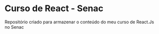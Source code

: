 # Curso de React - Senac
Repositório criado para armazenar o conteúdo do meu curso de React.Js no Senac 
